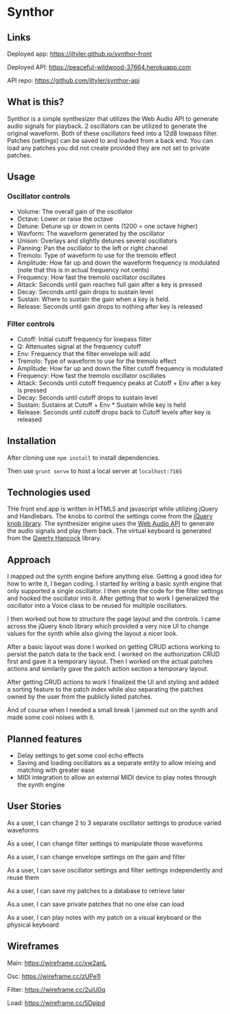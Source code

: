 # Synthor
## Links
Deployed app: https://jltyler.github.io/synthor-front

Deployed API: https://peaceful-wildwood-37664.herokuapp.com

API repo: https://github.com/jltyler/synthor-api

## What is this?
Synthor is a simple synthesizer that utilizes the Web Audio API to generate audio signals for playback. 2 oscillators can be utilized to generate the original waveform. Both of these oscillators feed into a 12dB lowpass filter. Patches (settings) can be saved to and loaded from a back end. You can load any patches you did not create provided they are not set to private patches.

## Usage

### Oscillator controls
- Volume: The overall gain of the oscillator
- Octave: Lower or raise the octave
- Detune: Detune up or down in cents (1200 = one octave higher)
- Wavform: The waveform generated by the oscillator
- Unison: Overlays and slightly detunes several oscillators
- Panning: Pan the oscillator to the left or right channel
- Tremolo: Type of waveform to use for the tremolo effect
- Amplitude: How far up and down the waveform frequency is modulated (note that this is in actual frequency not cents)
- Frequency: How fast the tremolo oscillator oscillates
- Attack: Seconds until gain reaches full gain after a key is pressed
- Decay: Seconds until gain drops to sustain level
- Sustain: Where to sustain the gain when a key is held.
- Release: Seconds until gain drops to nothing after key is released
### Filter controls
- Cutoff: Initial cutoff frequency for lowpass filter
- Q: Attenuates signal at the frequency cutoff
- Env: Frequency that the filter envelope will add
- Tremolo: Type of waveform to use for the tremolo effect
- Amplitude: How far up and down the filter cutoff frequency is modulated
- Frequency: How fast the tremolo oscillator oscillates
- Attack: Seconds until cutoff frequency peaks at Cutoff + Env after a key is pressed
- Decay: Seconds until cutoff drops to sustain level
- Sustain: Sustains at Cutoff + Env * Sustain while key is held
- Release: Seconds until cutoff drops back to Cutoff levels after key is released

## Installation
After cloning use `npm install` to install dependencies.

Then use `grunt serve` to host a local server at `localhost:7165`

## Technologies used
THe front end app is written in HTML5 and javascript while utilizing jQuery and Handlebars. The knobs to control the settings come from the [jQuery knob library](https://github.com/aterrien/jQuery-Knob). The synthesizer engine uses the [Web Audio API](https://developer.mozilla.org/en-US/docs/Web/API/Web_Audio_API) to generate the audio signals and play them back. The virtual keyboard is generated from the [Qwerty Hancock](https://stuartmemo.com/qwerty-hancock/) library.

## Approach
I mapped out the synth engine before anything else. Getting a good idea for how to write it, I began coding. I started by writing a basic synth engine that only supported a single oscillator. I then wrote the code for the filter settings and hooked the oscillator into it. After getting that to work I generalized the oscillator into a Voice class to be reused for multiple oscillators.

I then worked out how to structure the page layout and the controls. I came across the jQuery knob library which provided a very nice UI to change values for the synth while also giving the layout a nicer look.

After a basic layout was done I worked on getting CRUD actions working to persist the patch data to the back end. I worked on the authorization CRUD first and gave it a temporary layout. Then I worked on the actual patches actions and similarily gave the patch action section a temporary layout.

After getting CRUD actions to work I finalized the UI and styling and added a sorting feature to the patch index while also separating the patches owned by the user from the publicly listed patches.

And of course when I needed a small break I jammed out on the synth and made some cool noises with it.

## Planned features
- Delay settings to get some cool echo effects
- Saving and loading oscillators as a separate entity to allow mixing and matching with greater ease
- MIDI integration to allow an external MIDI device to play notes through the synth engine

## User Stories
As a user, I can change 2 to 3 separate oscillator settings to produce varied waveforms

As a user, I can change filter settings to manipulate those waveforms

As a user, I can change envelope settings on the gain and filter

As a user, I can save oscillator settings and filter settings independently and reuse them

As a user, I can save my patches to a database to retrieve later

As.a user, I can save private patches that no one else can load

As a user, I can play notes with my patch on a visual keyboard or the physical keyboard


## Wireframes
Main: https://wireframe.cc/xw2anL

Osc: https://wireframe.cc/zUPe1I

Filter: https://wireframe.cc/2uiU0q

Load: https://wireframe.cc/5Dpjpd
